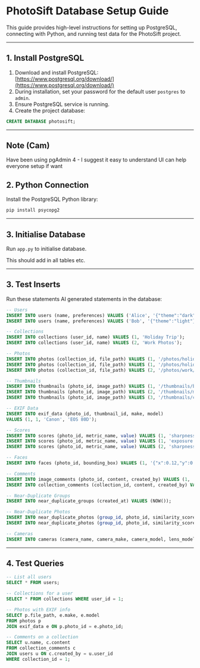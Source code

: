 # PhotoSift Database Setup Guide

This guide provides high-level instructions for setting up PostgreSQL, connecting with Python, and running test data for the PhotoSift project.

---

## 1. Install PostgreSQL

1. Download and install PostgreSQL: [https://www.postgresql.org/download/](https://www.postgresql.org/download/)
2. During installation, set your password for the default user `postgres` to `admin`.
3. Ensure PostgreSQL service is running.
4. Create the project database:

```sql
CREATE DATABASE photosift;
```

---

## Note (Cam)
Have been using pgAdmin 4 - I suggest it easy to understand UI can help everyone setup if want

## 2. Python Connection

Install the PostgreSQL Python library:

```bash
pip install psycopg2
```
---

## 3. Initialise Database

Run `app.py` to initialise database. 

This should add in all tables etc.



---

## 3. Test Inserts

Run these statements AI generated statements in the database:

```sql
-- Users
INSERT INTO users (name, preferences) VALUES ('Alice', '{"theme":"dark"}');
INSERT INTO users (name, preferences) VALUES ('Bob', '{"theme":"light"}');

-- Collections
INSERT INTO collections (user_id, name) VALUES (1, 'Holiday Trip');
INSERT INTO collections (user_id, name) VALUES (2, 'Work Photos');

-- Photos
INSERT INTO photos (collection_id, file_path) VALUES (1, '/photos/holiday/beach.jpg');
INSERT INTO photos (collection_id, file_path) VALUES (1, '/photos/holiday/mountains.jpg');
INSERT INTO photos (collection_id, file_path) VALUES (2, '/photos/work/conference.jpg');

-- Thumbnails
INSERT INTO thumbnails (photo_id, image_path) VALUES (1, '/thumbnails/beach_thumb.jpg');
INSERT INTO thumbnails (photo_id, image_path) VALUES (2, '/thumbnails/mountains_thumb.jpg');
INSERT INTO thumbnails (photo_id, image_path) VALUES (3, '/thumbnails/conference_thumb.jpg');

-- EXIF Data
INSERT INTO exif_data (photo_id, thumbnail_id, make, model)
VALUES (1, 1, 'Canon', 'EOS 80D');

-- Scores
INSERT INTO scores (photo_id, metric_name, value) VALUES (1, 'sharpness', 0.92);
INSERT INTO scores (photo_id, metric_name, value) VALUES (1, 'exposure', 0.75);
INSERT INTO scores (photo_id, metric_name, value) VALUES (2, 'sharpness', 0.88);

-- Faces
INSERT INTO faces (photo_id, bounding_box) VALUES (1, '{"x":0.12,"y":0.33,"w":0.25,"h":0.30}');

-- Comments
INSERT INTO image_comments (photo_id, content, created_by) VALUES (1, 'Beautiful beach photo!', 2);
INSERT INTO collection_comments (collection_id, content, created_by) VALUES (1, 'Can’t wait to see more holiday pics!', 2);

-- Near-Duplicate Groups
INSERT INTO near_duplicate_groups (created_at) VALUES (NOW());

-- Near-Duplicate Photos
INSERT INTO near_duplicate_photos (group_id, photo_id, similarity_score) VALUES (1, 1, 0.95);
INSERT INTO near_duplicate_photos (group_id, photo_id, similarity_score) VALUES (1, 2, 0.90);

-- Cameras 
INSERT INTO cameras (camera_name, camera_make, camera_model, lens_model, aperture, shutter_speed, iso) VALUES ('Canon EOS R5 Mark II', 'Canon', '24-105mm lens Kit','f/1.9'  ,'1/500s', '' )
```

---

## 4. Test Queries

```sql
-- List all users
SELECT * FROM users;

-- Collections for a user
SELECT * FROM collections WHERE user_id = 1;

-- Photos with EXIF info
SELECT p.file_path, e.make, e.model
FROM photos p
JOIN exif_data e ON p.photo_id = e.photo_id;

-- Comments on a collection
SELECT u.name, c.content
FROM collection_comments c
JOIN users u ON c.created_by = u.user_id
WHERE collection_id = 1;
```
